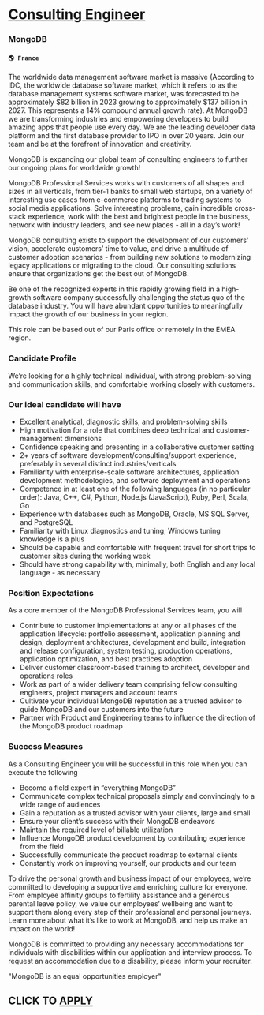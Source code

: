 # [Consulting Engineer](https://www.remotewlb.com/apply/consulting-engineer-51825)  
### MongoDB  
#### `🌎 France`  

The worldwide data management software market is massive (According to IDC, the worldwide database software market, which it refers to as the database management systems software market, was forecasted to be approximately $82 billion in 2023 growing to approximately $137 billion in 2027. This represents a 14% compound annual growth rate). At MongoDB we are transforming industries and empowering developers to build amazing apps that people use every day. We are the leading developer data platform and the first database provider to IPO in over 20 years. Join our team and be at the forefront of innovation and creativity.

MongoDB is expanding our global team of consulting engineers to further our ongoing plans for worldwide growth!

MongoDB Professional Services works with customers of all shapes and sizes in all verticals, from tier-1 banks to small web startups, on a variety of interesting use cases from e-commerce platforms to trading systems to social media applications. Solve interesting problems, gain incredible cross-stack experience, work with the best and brightest people in the business, network with industry leaders, and see new places - all in a day’s work!

MongoDB consulting exists to support the development of our customers’ vision, accelerate customers’ time to value, and drive a multitude of customer adoption scenarios - from building new solutions to modernizing legacy applications or migrating to the cloud. Our consulting solutions ensure that organizations get the best out of MongoDB.

Be one of the recognized experts in this rapidly growing field in a high-growth software company successfully challenging the status quo of the database industry. You will have abundant opportunities to meaningfully impact the growth of our business in your region.

This role can be based out of our Paris office or remotely in the EMEA region.

### Candidate Profile

We’re looking for a highly technical individual, with strong problem-solving and communication skills, and comfortable working closely with customers.

### Our ideal candidate will have

  * Excellent analytical, diagnostic skills, and problem-solving skills
  * High motivation for a role that combines deep technical and customer-management dimensions
  * Confidence speaking and presenting in a collaborative customer setting
  * 2+ years of software development/consulting/support experience, preferably in several distinct industries/verticals
  * Familiarity with enterprise-scale software architectures, application development methodologies, and software deployment and operations
  * Competence in at least one of the following languages (in no particular order): Java, C++, C#, Python, Node.js (JavaScript), Ruby, Perl, Scala, Go
  * Experience with databases such as MongoDB, Oracle, MS SQL Server, and PostgreSQL
  * Familiarity with Linux diagnostics and tuning; Windows tuning knowledge is a plus
  * Should be capable and comfortable with frequent travel for short trips to customer sites during the working week
  * Should have strong capability with, minimally, both English and any local language - as necessary

### Position Expectations

As a core member of the MongoDB Professional Services team, you will

  * Contribute to customer implementations at any or all phases of the application lifecycle: portfolio assessment, application planning and design, deployment architectures, development and build, integration and release configuration, system testing, production operations, application optimization, and best practices adoption
  * Deliver customer classroom-based training to architect, developer and operations roles
  * Work as part of a wider delivery team comprising fellow consulting engineers, project managers and account teams
  * Cultivate your individual MongoDB reputation as a trusted advisor to guide MongoDB and our customers into the future
  * Partner with Product and Engineering teams to influence the direction of the MongoDB product roadmap

### Success Measures

As a Consulting Engineer you will be successful in this role when you can execute the following

  * Become a field expert in “everything MongoDB”
  * Communicate complex technical proposals simply and convincingly to a wide range of audiences
  * Gain a reputation as a trusted advisor with your clients, large and small
  * Ensure your client’s success with their MongoDB endeavors
  * Maintain the required level of billable utilization
  * Influence MongoDB product development by contributing experience from the field
  * Successfully communicate the product roadmap to external clients
  * Constantly work on improving yourself, our products and our team

To drive the personal growth and business impact of our employees, we’re committed to developing a supportive and enriching culture for everyone. From employee affinity groups to fertility assistance and a generous parental leave policy, we value our employees’ wellbeing and want to support them along every step of their professional and personal journeys. Learn more about what it’s like to work at MongoDB, and help us make an impact on the world!

MongoDB is committed to providing any necessary accommodations for individuals with disabilities within our application and interview process. To request an accommodation due to a disability, please inform your recruiter.

"MongoDB is an equal opportunities employer"

  
## CLICK TO [APPLY](https://www.remotewlb.com/apply/consulting-engineer-51825)

